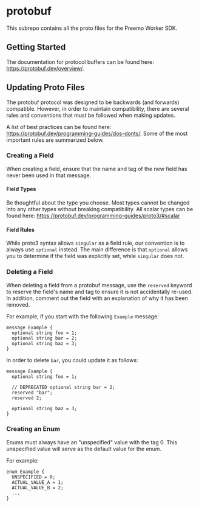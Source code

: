# protobuf

This subrepo contains all the proto files for the Preemo Worker SDK.

## Getting Started

The documentation for protocol buffers can be found here: https://protobuf.dev/overview/.

## Updating Proto Files

The protobuf protocol was designed to be backwards (and forwards) compatible. However, in order to maintain compatibility, there are several rules and conventions that must be followed when making updates.

A list of best practices can be found here: https://protobuf.dev/programming-guides/dos-donts/. Some of the most important rules are summarized below.

### Creating a Field

When creating a field, ensure that the name and tag of the new field has never been used in that message.

#### Field Types

Be thoughtful about the type you choose. Most types cannot be changed into any other types without breaking compatibility. All scalar types can be found here: https://protobuf.dev/programming-guides/proto3/#scalar

#### Field Rules

While proto3 syntax allows `singular` as a field rule, our convention is to always use `optional` instead. The main difference is that `optional` allows you to determine if the field was explicitly set, while `singular` does not.

### Deleting a Field

When deleting a field from a protobuf message, use the `reserved` keyword to reserve the field's name and tag to ensure it is not accidentally re-used. In addition, comment out the field with an explanation of why it has been removed.

For example, if you start with the following `Example` message:
```
message Example {
  optional string foo = 1;
  optional string bar = 2;
  optional string baz = 3;
}
```

In order to delete `bar`, you could update it as follows:
```
message Example {
  optional string foo = 1;

  // DEPRECATED optional string bar = 2;
  reserved "bar";
  reserved 2;

  optional string baz = 3;
}
```

### Creating an Enum

Enums must always have an "unspecified" value with the tag 0. This unspecified value will serve as the default value for the enum.

For example:
```
enum Example {
  UNSPECIFIED = 0;
  ACTUAL_VALUE_A = 1;
  ACTUAL_VALUE_B = 2;
  ...
}
```
